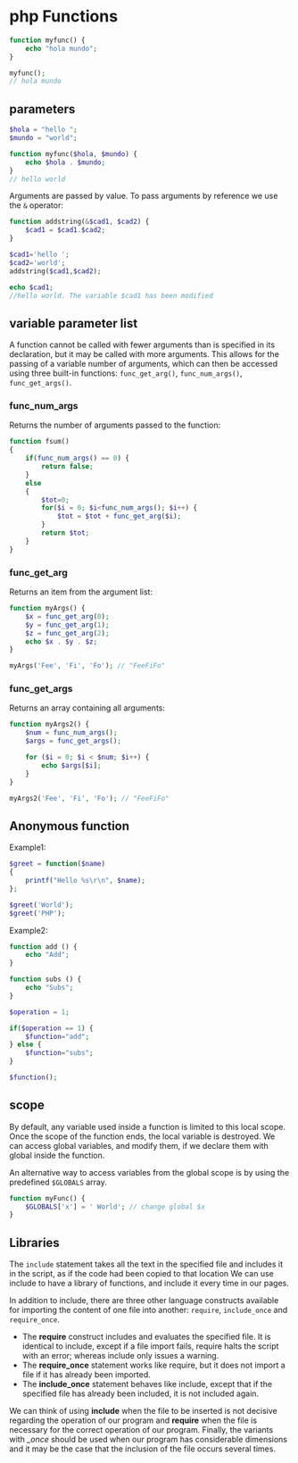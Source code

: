 # php Functions

```php
function myfunc() {
    echo "hola mundo";
}

myfunc();
// hola mundo
```

## parameters

```php
$hola = "hello ";
$mundo = "world";

function myfunc($hola, $mundo) {
    echo $hola . $mundo;
}
// hello world
```

Arguments are passed by value. To pass arguments by reference we use the `&` operator:

```php
function addstring(&$cad1, $cad2) {
    $cad1 = $cad1.$cad2;
}

$cad1='hello ';
$cad2='world';
addstring($cad1,$cad2);

echo $cad1;
//hello world. The variable $cad1 has been modified
```

## variable parameter list

A function cannot be called with fewer arguments than is specified in its declaration, but it may be called with more arguments. This allows for the passing of a variable number of arguments, which can then be accessed using three built-in functions: `func_get_arg()`, `func_num_args()`, `func_get_args()`.

### func_num_args

Returns the number of arguments passed to the function:

```php
function fsum()
{
    if(func_num_args() == 0) {
        return false;
    }
    else
    {
        $tot=0;
        for($i = 0; $i<func_num_args(); $i++) {
            $tot = $tot + func_get_arg($i);
        }
        return $tot;
    }
}
```

### func_get_arg

Returns an item from the argument list:

```php
function myArgs() {
    $x = func_get_arg(0);
    $y = func_get_arg(1);
    $z = func_get_arg(2);
    echo $x . $y . $z;
}

myArgs('Fee', 'Fi', 'Fo'); // "FeeFiFo"
```

### func_get_args

Returns an array containing all arguments:

```php
function myArgs2() {
    $num = func_num_args();
    $args = func_get_args();

    for ($i = 0; $i < $num; $i++) {
        echo $args[$i];
    }
}

myArgs2('Fee', 'Fi', 'Fo'); // "FeeFiFo"
```

## Anonymous function

Example1:

```php
$greet = function($name)
{
    printf("Hello %s\r\n", $name);
};

$greet('World');
$greet('PHP');
```

Example2:

```php
function add () { 
    echo "Add"; 
}

function subs () { 
    echo "Subs";
}

$operation = 1;

if($operation == 1) { 
    $function="add"; 
} else { 
    $function="subs"; 
}

$function();
```

## scope

By default, any variable used inside a function is limited to this local scope. Once the scope of the function ends, the local variable is destroyed. We can access global variables, and modify them, if we declare them with global inside the function.

An alternative way to access variables from the global scope is by using the predefined `$GLOBALS` array.

```php
function myFunc() {
    $GLOBALS['x'] = ' World'; // change global $x
}
```

## Libraries

The `include` statement takes all the text in the specified file and includes it in the script, as if the code had been copied to that location We can use include to have a library of functions, and include it every time in our pages.

In addition to include, there are three other language constructs available for importing the content of one file into another: `require`, `include_once` and `require_once`.

- The **require** construct includes and evaluates the specified file. It is identical to include, except if a file import fails, require halts the script with an error; whereas include only issues a warning.
- The **require_once** statement works like require, but it does not import a file if it has already been imported.
- The **include_once** statement behaves like include, except that if the specified file has already been included, it is not included again.

We can think of using **include** when the file to be inserted is not decisive regarding the operation of our program and **require** when the file is necessary for the correct operation of our program.
Finally, the variants with *_once* should be used when our program has considerable dimensions and it may be the case that the inclusion of the file occurs several times.
